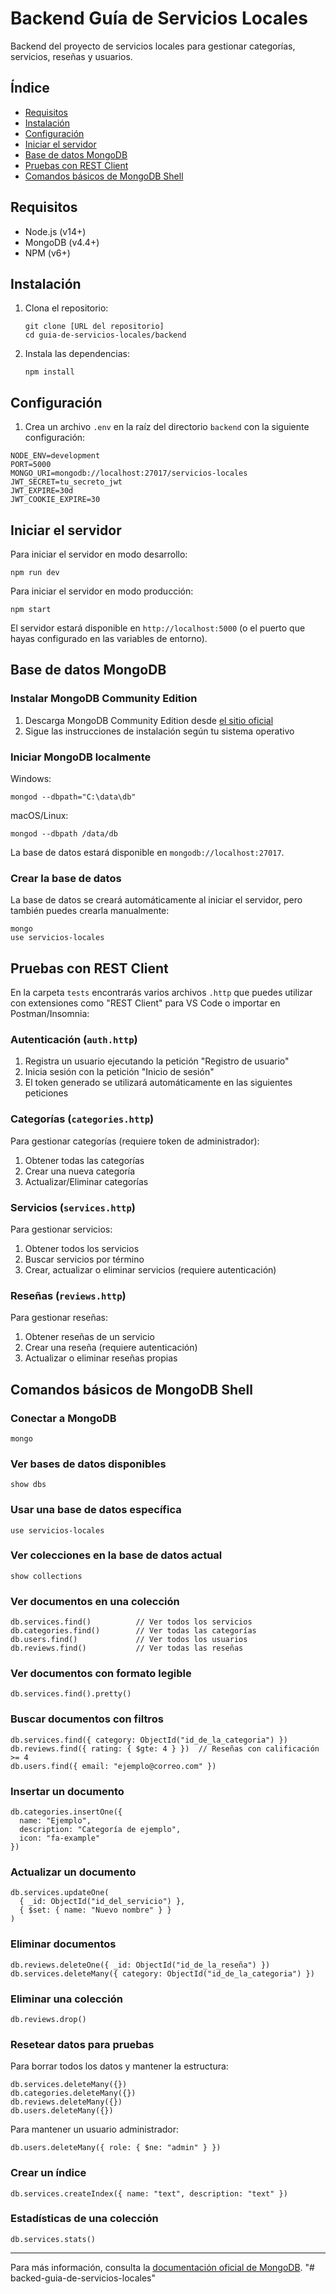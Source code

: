 # Backend Guía de Servicios Locales

Backend del proyecto de servicios locales para gestionar categorías, servicios, reseñas y usuarios.

## Índice
- [Requisitos](#requisitos)
- [Instalación](#instalación)
- [Configuración](#configuración)
- [Iniciar el servidor](#iniciar-el-servidor)
- [Base de datos MongoDB](#base-de-datos-mongodb)
- [Pruebas con REST Client](#pruebas-con-rest-client)
- [Comandos básicos de MongoDB Shell](#comandos-básicos-de-mongodb-shell)

## Requisitos

- Node.js (v14+)
- MongoDB (v4.4+)
- NPM (v6+)

## Instalación

1. Clona el repositorio:
   ```
   git clone [URL del repositorio]
   cd guia-de-servicios-locales/backend
   ```

2. Instala las dependencias:
   ```
   npm install
   ```

## Configuración

1. Crea un archivo `.env` en la raíz del directorio `backend` con la siguiente configuración:

```
NODE_ENV=development
PORT=5000
MONGO_URI=mongodb://localhost:27017/servicios-locales
JWT_SECRET=tu_secreto_jwt
JWT_EXPIRE=30d
JWT_COOKIE_EXPIRE=30
```

## Iniciar el servidor

Para iniciar el servidor en modo desarrollo:

```
npm run dev
```

Para iniciar el servidor en modo producción:

```
npm start
```

El servidor estará disponible en `http://localhost:5000` (o el puerto que hayas configurado en las variables de entorno).

## Base de datos MongoDB

### Instalar MongoDB Community Edition

1. Descarga MongoDB Community Edition desde [el sitio oficial](https://www.mongodb.com/try/download/community)
2. Sigue las instrucciones de instalación según tu sistema operativo

### Iniciar MongoDB localmente

Windows:
```
mongod --dbpath="C:\data\db"
```

macOS/Linux:
```
mongod --dbpath /data/db
```

La base de datos estará disponible en `mongodb://localhost:27017`.

### Crear la base de datos

La base de datos se creará automáticamente al iniciar el servidor, pero también puedes crearla manualmente:

```
mongo
use servicios-locales
```

## Pruebas con REST Client

En la carpeta `tests` encontrarás varios archivos `.http` que puedes utilizar con extensiones como "REST Client" para VS Code o importar en Postman/Insomnia:

### Autenticación (`auth.http`)

1. Registra un usuario ejecutando la petición "Registro de usuario"
2. Inicia sesión con la petición "Inicio de sesión"
3. El token generado se utilizará automáticamente en las siguientes peticiones

### Categorías (`categories.http`)

Para gestionar categorías (requiere token de administrador):
1. Obtener todas las categorías
2. Crear una nueva categoría
3. Actualizar/Eliminar categorías

### Servicios (`services.http`)

Para gestionar servicios:
1. Obtener todos los servicios
2. Buscar servicios por término
3. Crear, actualizar o eliminar servicios (requiere autenticación)

### Reseñas (`reviews.http`)

Para gestionar reseñas:
1. Obtener reseñas de un servicio
2. Crear una reseña (requiere autenticación)
3. Actualizar o eliminar reseñas propias

## Comandos básicos de MongoDB Shell

### Conectar a MongoDB

```
mongo
```

### Ver bases de datos disponibles

```
show dbs
```

### Usar una base de datos específica

```
use servicios-locales
```

### Ver colecciones en la base de datos actual

```
show collections
```

### Ver documentos en una colección

```
db.services.find()          // Ver todos los servicios
db.categories.find()        // Ver todas las categorías
db.users.find()             // Ver todos los usuarios
db.reviews.find()           // Ver todas las reseñas
```

### Ver documentos con formato legible

```
db.services.find().pretty()
```

### Buscar documentos con filtros

```
db.services.find({ category: ObjectId("id_de_la_categoria") })
db.reviews.find({ rating: { $gte: 4 } })  // Reseñas con calificación >= 4
db.users.find({ email: "ejemplo@correo.com" })
```

### Insertar un documento

```
db.categories.insertOne({
  name: "Ejemplo",
  description: "Categoría de ejemplo",
  icon: "fa-example"
})
```

### Actualizar un documento

```
db.services.updateOne(
  { _id: ObjectId("id_del_servicio") },
  { $set: { name: "Nuevo nombre" } }
)
```

### Eliminar documentos

```
db.reviews.deleteOne({ _id: ObjectId("id_de_la_reseña") })
db.services.deleteMany({ category: ObjectId("id_de_la_categoria") })
```

### Eliminar una colección

```
db.reviews.drop()
```

### Resetear datos para pruebas

Para borrar todos los datos y mantener la estructura:

```
db.services.deleteMany({})
db.categories.deleteMany({})
db.reviews.deleteMany({})
db.users.deleteMany({})
```

Para mantener un usuario administrador:

```
db.users.deleteMany({ role: { $ne: "admin" } })
```

### Crear un índice

```
db.services.createIndex({ name: "text", description: "text" })
```

### Estadísticas de una colección

```
db.services.stats()
```

---

Para más información, consulta la [documentación oficial de MongoDB](https://docs.mongodb.com/).
"# backed-guia-de-servicios-locales" 
